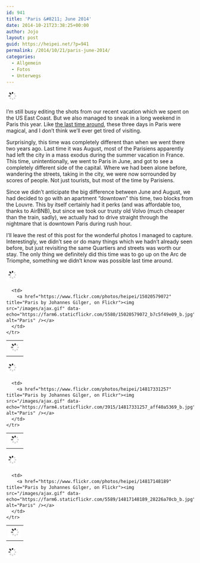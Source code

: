 ```yaml
---
id: 941
title: 'Paris &#8211; June 2014'
date: 2014-10-21T23:38:25+00:00
author: Jojo
layout: post
guid: https://heipei.net/?p=941
permalink: /2014/10/21/paris-june-2014/
categories:
  - Allgemein
  - Fotos
  - Unterwegs
---
```

<div class="aligncenter">
  <a href="https://www.flickr.com/photos/heipei/14796273539" title="Paris by Johannes Gilger, on Flickr"><img src="/images/ajax.gif" data-echo="https://farm6.staticflickr.com/5553/14796273539_40ca05c85f_b.jpg" alt="Paris" /></a>
</div>

I&#8217;m still busy editing the shots from our recent vacation which we spent on the US East Coast. But we also managed to sneak in a long weekend in Paris this year. Like [the last time around](https://heipei.net/2012/12/18/streets-of-paris/), these three days in Paris were magical, and I don&#8217;t think we&#8217;ll ever get tired of visiting.

Surprisingly, this time was completely different than when we went there two years ago. Last time it was August, most of the Parisiens apparently had left the city in a mass exodus during the summer vacation in France. This time, unintentionally, we went to Paris in June, and got to see a completely different side of the capital. Where we had been alone before, wandering the streets, taking in the city, we were now sorrounded by scores of people. Not just tourists, but most of the time by Parisiens.

Since we didn&#8217;t anticipate the big difference between June and August, we had decided to go with an apartment &#8220;downtown&#8221; this time, two blocks from the Louvre. This by itself certainly had it perks (and was affordable too, thanks to AirBNB), but since we took our trusty old Volvo (much cheaper than the train, sadly), we actually had to drive straight through the nightmare that is downtown Paris during rush hour.

I&#8217;ll leave the rest of this post for the wonderful photos I managed to capture. Interestingly, we didn&#8217;t see or do many things which we hadn&#8217;t already seen before, but just revisiting the same Quartiers and streets was worth our stay. The only thing we definitely did this time was to go up on the Arc de Triomphe, something we didn&#8217;t know was possible last time around.

<div class="aligncenter">
  <div>
    <a href="https://www.flickr.com/photos/heipei/14980862866" title="Paris by Johannes Gilger, on Flickr"><img src="/images/ajax.gif" data-echo="https://farm6.staticflickr.com/5559/14980862866_200aff52a2_b.jpg" alt="Paris" /></a>
  </div>
  
  <table>
    <tr>
      <td>
        <a href="https://www.flickr.com/photos/heipei/14834304220" title="Paris by Johannes Gilger, on Flickr"><img src="/images/ajax.gif" data-echo="https://farm4.staticflickr.com/3854/14834304220_c08a482c1d_b.jpg" alt="Paris" /></a>
      </td>
      
      <td>
        <a href="https://www.flickr.com/photos/heipei/15020579072" title="Paris by Johannes Gilger, on Flickr"><img src="/images/ajax.gif" data-echo="https://farm6.staticflickr.com/5580/15020579072_b7c5f49e09_b.jpg"  alt="Paris" /></a>
      </td>
    </tr>
  </table>
  
  <div>
    <a href="https://www.flickr.com/photos/heipei/15191207575" title="Paris by Johannes Gilger, on Flickr"><img src="/images/ajax.gif" data-echo="https://farm4.staticflickr.com/3883/15191207575_92519ce029_b.jpg"  alt="Paris" /></a>
  </div>
  
  <table>
    <tr>
      <td>
        <a href="https://www.flickr.com/photos/heipei/15017877421" title="Paris by Johannes Gilger, on Flickr"><img src="/images/ajax.gif" data-echo="https://farm4.staticflickr.com/3890/15017877421_03fc54a5ba_b.jpg"  alt="Paris" /></a>
      </td>
      
      <td>
        <a href="https://www.flickr.com/photos/heipei/14817331257" title="Paris by Johannes Gilger, on Flickr"><img src="/images/ajax.gif" data-echo="https://farm4.staticflickr.com/3915/14817331257_aff40a5369_b.jpg" alt="Paris" /></a>
      </td>
    </tr>
  </table>
  
  <div>
    <a href="https://www.flickr.com/photos/heipei/14907329349" title="Paris by Johannes Gilger, on Flickr"><img src="/images/ajax.gif" data-echo="https://farm4.staticflickr.com/3843/14907329349_ee975eec3e_b.jpg"  alt="Paris" /></a>
  </div>
  
  <table>
    <tr>
      <td>
        <a href="https://www.flickr.com/photos/heipei/15094005825" title="Paris by Johannes Gilger, on Flickr"><img src="/images/ajax.gif" data-echo="https://farm6.staticflickr.com/5554/15094005825_3d120a33ed_b.jpg"  alt="Paris" /></a>
      </td>
      
      <td>
        <a href="https://www.flickr.com/photos/heipei/14817148189" title="Paris by Johannes Gilger, on Flickr"><img src="/images/ajax.gif" data-echo="https://farm6.staticflickr.com/5589/14817148189_28226a70cb_b.jpg" alt="Paris" /></a>
      </td>
    </tr>
  </table>
  
  <div>
    <a href="https://www.flickr.com/photos/heipei/14997944046" title="Paris by Johannes Gilger, on Flickr"><img src="/images/ajax.gif" data-echo="https://farm6.staticflickr.com/5581/14997944046_627c6194e5_b.jpg" alt="Paris" /></a>
  </div>
</div>
